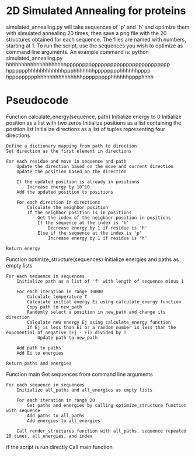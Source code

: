 # 2D Simulated Annealing for proteins
simulated_annealing.py will take sequences of 'p' and 'h' and optimize them with simulated annealing 20 times, then save a png file with the 20 structures obtained for each sequence. The files
are named with numbers, starting at 1.
To run the script, use the sequences you wish to optimize as command line arguments. An example command is:
python simulated_annealing.py hhhhhhhhhhhhhhhhhhhhppppppppppppppppppppppppppppppppp hpppppphhhhhhhhhhhhppphhhhhhhpppppppphhhhhhpppp hppppppppphhhhhhhhhhhhhhhppppppppphhhhhhpppphhhh


# Pseudocode
Function calculate_energy(sequence, path)
    Initialize energy to 0
    Initialize position as a list with two zeros
    Initialize positions as a list containing the position list
    Initialize directions as a list of tuples representing four directions

    Define a dictionary mapping from path to direction
    Set direction as the first element in directions

    For each residue and move in sequence and path
        Update the direction based on the move and current direction
        Update the position based on the direction

        If the updated position is already in positions
            Increase energy by 10^10
        Add the updated position to positions

        For each direction in directions
            Calculate the neighbor position
            If the neighbor position is in positions
                Get the index of the neighbor position in positions
                If the sequence at the index is 'h'
                    Decrease energy by 1 if residue is 'h'
                Else if the sequence at the index is 'p'
                    Increase energy by 1 if residue is 'h'

    Return energy

Function optimize_structure(sequences)
    Initialize energies and paths as empty lists

    For each sequence in sequences
        Initialize path as a list of 'f' with length of sequence minus 1

        For each iteration in range 30000
            Calculate temperature T
            Calculate initial energy Ei using calculate_energy function
            Copy path to new_path
            Randomly select a position in new_path and change its direction
            Calculate new energy Ej using calculate_energy function
            If Ej is less than Ei or a random number is less than the exponential of negative (Ej - Ei) divided by T
                Update path to new_path

        Add path to paths
        Add Ei to energies

    Return paths and energies

Function main
    Get sequences from command line arguments

    For each sequence in sequences
        Initialize all_paths and all_energies as empty lists

        For each iteration in range 20
            Get paths and energies by calling optimize_structure function with sequence
            Add paths to all_paths
            Add energies to all_energies

        Call render_structures function with all_paths, sequence repeated 20 times, all_energies, and index

If the script is run directly
    Call main function
